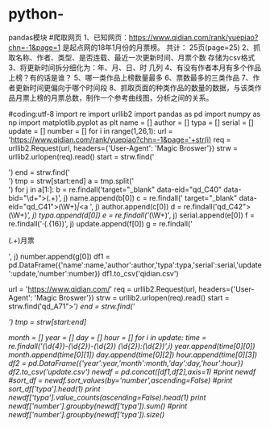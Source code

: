# python-
pandas模块
#爬取网页
1、已知网页：https://www.qidian.com/rank/yuepiao?chn=-1&page=1
是起点网的18年1月份的月票榜。
共计：  25页(page=25)
2、抓取名称、作者、类型、是否连载、最近一次更新时间、月票个数
   存储为csv格式
3、将更新时间拆分细化为：年、月、日、时 几列
4、有没有作者本月有多个作品上榜？有的话是谁？
5、哪一类作品上榜数量最多
6、票数最多的三类作品
7、作者更新时间更偏向于哪个时间段
8、抓取页面的种类作品的数量的数据，与该类作品月票上榜的月票总数，制作一个参考曲线图，分析之间的关系。
 
#coding:utf-8
import re
import urllib2
import pandas as pd
import numpy as np
import matplotlib.pyplot as plt
name = []
author = []
typa = []
serial = []
update = []
number = []
for i in range(1,26,1):
    url = 'https://www.qidian.com/rank/yuepiao?chn=-1&page='+str(i)
    req = urllib2.Request(url, headers={'User-Agent': 'Magic Broswer'})
    strw = urllib2.urlopen(req).read()
    start = strw.find('<div class="book-img-text">')
    end = strw.find('<div class="page-box cf" data-eid="qd_C44">')
    tmp = strw[start:end]
    a = tmp.split('<div class="book-img-box">')
    for j in a[1:]:
        b = re.findall('target="_blank" data-eid="qd_C40" data-bid="\d+">(.+)</a></h4>', j)
        name.append(b[0])
        c = re.findall(' target="_blank" data-eid="qd_C41">(\W+)</a><em>|</em><a ', j)
        author.append(c[0])
        d = re.findall('qd_C42">(\W+)</a><em>', j)
        typa.append(d[0])
        e = re.findall('</em><span>(\W+)</span>', j)
        serial.append(e[0])
        f = re.findall('</a><em>&#183;</em><span>(.{16})', j)
        update.append(f[0])
        g = re.findall('<p><span>(.+)</span>月票</p>', j)
        number.append(g[0])
df1 = pd.DataFrame({'name':name,'author':author,'typa':typa,'serial':serial,'update':update,'number':number})
df1.to_csv('qidian.csv')

url = 'https://www.qidian.com/'
req = urllib2.Request(url, headers={'User-Agent': 'Magic Broswer'})
strw = urllib2.urlopen(req).read()
start = strw.find('qd_A71"><cite><em class="iconfont">')
end = strw.find('<div class="focus-slider">')
tmp = strw[start:end]

month = []
year = []
day = []
hour = []
for i in update:
    time = re.findall('(\d{4})-(\d{2})-(\d{2}) (\d{2}):(\d{2})',i)
    year.append(time[0][0])
    month.append(time[0][1])
    day.append(time[0][2])
    hour.append(time[0][3])
df2 = pd.DataFrame({'year':year,'month':month,'day':day,'hour':hour})
df2.to_csv('update.csv')
newdf = pd.concat([df1,df2],axis=1)
#print newdf
#sort_df = newdf.sort_values(by='number',ascending=False)
#print sort_df['typa'].head(1)
print newdf['typa'].value_counts(ascending=False).head(1)
print newdf['number'].groupby(newdf['typa']).sum()
#print  newdf['number'].groupby(newdf['typa']).size()
